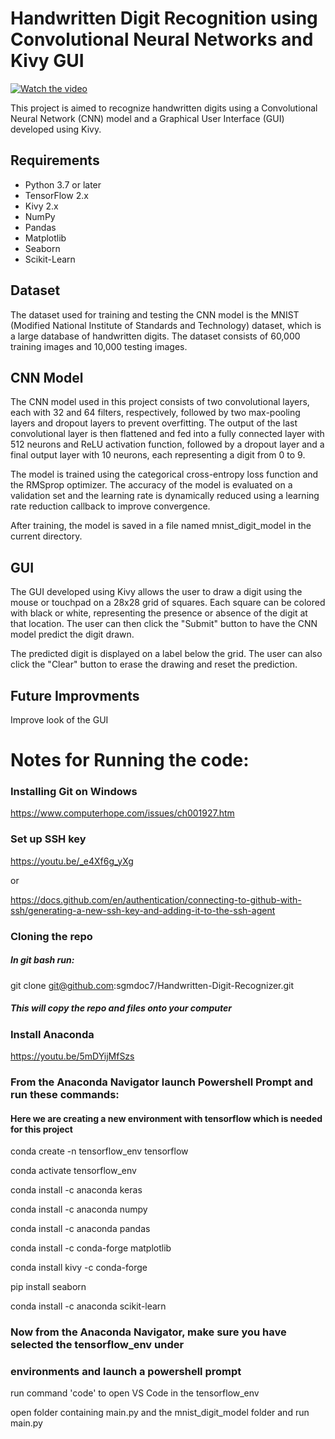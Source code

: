 # Handwritten Digit Recognition using Convolutional Neural Networks and Kivy GUI

[![Watch the video](https://i.imgur.com/dovjDDE.png)](https://youtu.be/5fkt60Ly88M)

This project is aimed to recognize handwritten digits using a Convolutional Neural Network (CNN) model and a Graphical User Interface (GUI) developed using Kivy.

## Requirements
* Python 3.7 or later
* TensorFlow 2.x
* Kivy 2.x
* NumPy
* Pandas
* Matplotlib
* Seaborn
* Scikit-Learn

## Dataset
The dataset used for training and testing the CNN model is the MNIST (Modified National Institute of Standards and Technology) dataset, which is a large database of handwritten digits. The dataset consists of 60,000 training images and 10,000 testing images.

## CNN Model
The CNN model used in this project consists of two convolutional layers, each with 32 and 64 filters, respectively, followed by two max-pooling layers and dropout layers to prevent overfitting. The output of the last convolutional layer is then flattened and fed into a fully connected layer with 512 neurons and ReLU activation function, followed by a dropout layer and a final output layer with 10 neurons, each representing a digit from 0 to 9.

The model is trained using the categorical cross-entropy loss function and the RMSprop optimizer. The accuracy of the model is evaluated on a validation set and the learning rate is dynamically reduced using a learning rate reduction callback to improve convergence.

After training, the model is saved in a file named mnist_digit_model in the current directory.

## GUI
The GUI developed using Kivy allows the user to draw a digit using the mouse or touchpad on a 28x28 grid of squares. Each square can be colored with black or white, representing the presence or absence of the digit at that location. The user can then click the "Submit" button to have the CNN model predict the digit drawn.

The predicted digit is displayed on a label below the grid. The user can also click the "Clear" button to erase the drawing and reset the prediction.

## Future Improvments
Improve look of the GUI


# Notes for Running the code:

### Installing Git on Windows

https://www.computerhope.com/issues/ch001927.htm

### Set up SSH key

https://youtu.be/_e4Xf6g_yXg

or

https://docs.github.com/en/authentication/connecting-to-github-with-ssh/generating-a-new-ssh-key-and-adding-it-to-the-ssh-agent

### Cloning the repo

##### In git bash run:

git clone git@github.com:sgmdoc7/Handwritten-Digit-Recognizer.git

##### This will copy the repo and files onto your computer


### Install Anaconda

https://youtu.be/5mDYijMfSzs

### From the Anaconda Navigator launch Powershell Prompt and run these commands:
#### Here we are creating a new environment with tensorflow which is needed for this project

conda create -n tensorflow_env tensorflow

conda activate tensorflow_env

conda install -c anaconda keras

conda install -c anaconda numpy

conda install -c anaconda pandas

conda install -c conda-forge matplotlib

conda install kivy -c conda-forge

pip install seaborn

conda install -c anaconda scikit-learn

### Now from the Anaconda Navigator, make sure you have selected the tensorflow_env under
### environments and launch a powershell prompt

run command 'code' to open VS Code in the tensorflow_env 

open folder containing main.py and the mnist_digit_model folder and run main.py

